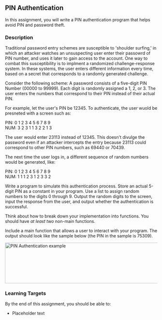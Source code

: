 ## PIN Authentication

In this assignment, you will write a PIN authentication program that helps avoid PIN and password theft.

### Description

Traditional password entry schemes are susceptible to 'shoulder surfing,' in which an attacker watches an unsuspecting user enter their passowrd of PIN number, and uses it later to gain access to the account. One way to combat this susceptibility is to implment a randomized challenge-response system. In these systems, the user enters different information every time, based on a secret that corresponds to a randomly generated challenge.

Consider the following scheme: A password consists of a five-digit PIN Number (00000 to 99999). Each digit is randomly assigned a 1, 2, or 3. The user enters the numbers that correspond to their PIN instead of their actual PIN.

For example, let the user's PIN be 12345. To authenticate, the user wuold be presneted with a screen such as:

PIN: 0 1 2 3 4 5 6 7 8 9  
NUM: 3 2 3 1 1 3 2 2 1 3

The user would enter 23113 instead of 12345. This doesn't divulge the password even if an attacker intercepts the entry because 23113 could correspond to other PIN numbers, such as 69440 or 70439.

The next time the user logs in, a different sequence of random numbers would be generated, like:

PIN: 0 1 2 3 4 5 6 7 8 9  
NUM: 1 1 1 2 3 1 2 3 3 2

Write a program to simulate this authentication process. Store an actual 5-digit PIN as a constant in your program. Use a list to assign random numbers to the digits 0 through 9. Output the random digits to the screen, input the response from the user, and output whether the authentication is successful.

Think about how to break down your implementation into functions. You should have _at least two_ non-main functions.

Include a main function that allows a user to interact with your program. The output should look like the sample below (the PIN in the sample is 75309).

<img src="./pin-authentication-example.jpg" alt="PIN Authentication example" width="800" height="134">

### Learning Targets

By the end of this assignment, you should be able to:

- Placeholder text
